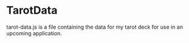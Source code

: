 # TarotData
tarot-data.js is a file containing the data for my tarot deck for use in an upcoming application.
